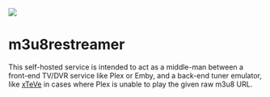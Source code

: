 ![](https://github.com/micahmo/m3u8restreamer/blob/main/logo.png)

# m3u8restreamer
This self-hosted service is intended to act as a middle-man between a front-end TV/DVR service like Plex or Emby, and a back-end tuner emulator, like [xTeVe](https://github.com/xteve-project/xTeVe) in cases where Plex is unable to play the given raw m3u8 URL.